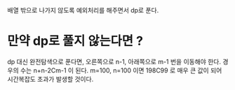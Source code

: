 배열 밖으로 나가지 않도록 예외처리를 해주면서 dp로 푼다. 

# 만약 dp로 풀지 않는다면 ?
dp 대신 완전탐색으로 푼다면, 오른쪽으로 n-1, 아래쪽으로 m-1 번을 이동해야 한다. 
경우의 수는 n+n-2Cm-1 이 된다. 
m=100, n=100 이면 198C99 로 매우 큰 값이 되어 시간복잡도 초과가 발생할 것이다. 